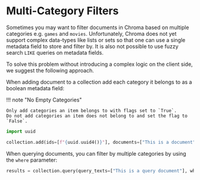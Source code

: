 # Multi-Category Filters

Sometimes you may want to filter documents in Chroma based on multiple categories e.g. `games` and `movies`.
Unfortunately, Chroma does not yet support complex data-types like lists or sets so that one can use a single metadata
field to store and filter by. It is also not possible to use fuzzy search `LIKE` queries on metadata fields.

To solve this problem without introducing a complex logic on the client side, we suggest the following approach.

When adding document to a collection add each category it belongs to as a boolean metadata field:

!!! note "No Empty Categories"

    Only add categories an item belongs to with flags set to `True`. 
    Do not add categories an item does not belong to and set the flag to `False`.

```python
import uuid

collection.add(ids=[f"{uuid.uuid4()}"], documents=["This is a document"], metadatas=[{"games": True, "movies": True}])
```

When querying documents, you can filter by multiple categories by using the `where` parameter:

```python
results = collection.query(query_texts=["This is a query document"], where={"games": True, "movies": True})
```

